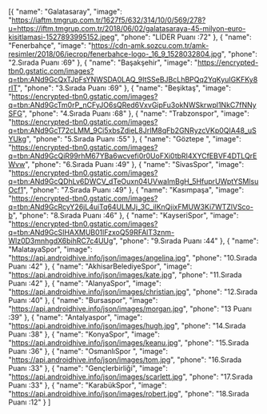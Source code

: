 [{
		"name": "Galatasaray",
		"image": "https://iaftm.tmgrup.com.tr/1627f5/632/314/10/0/569/278?u=https://iftm.tmgrup.com.tr/2018/06/02/galatasaraya-45-milyon-euro-kisitlamasi-1527893995152.jpeg",
		"phone": "LİDER Puanı :72"
	},
	{
		"name": "Fenerbahçe",
		"image": "https://cdn-amk.sozcu.com.tr/amk-resimler/2018/06/iecrop/fenerbahce-logo-_16_9_1528032804.jpg",
		"phone": "2.Sırada Puanı :69"
	},
	{
		"name": "Başakşehir",
		"image": "https://encrypted-tbn0.gstatic.com/images?q=tbn:ANd9GcQxTJpFsYNWSDA0LAQ_9ItSSeBJBcLhBPQq2YqKyuIGKFKy8rIT",
		"phone": "3.Sırada Puanı :69"
	},
	{
		"name": "Beşiktaş",
		"image": "https://encrypted-tbn0.gstatic.com/images?q=tbn:ANd9GcTm0rP_nCFyJO6sQRed6VxvGipFu3okNWSkrwpl1NkC7fNNySFG",
		"phone": "4.Sırada Puanı :68"
	},
	{
		"name": "Trabzonspor",
		"image": "https://encrypted-tbn0.gstatic.com/images?q=tbn:ANd9GcT72cLMM_9Ci5xbsZdieL8JrIM8qFb2GNRyzcVKp0QIA48_uSYUkg",
		"phone": "5.Sırada Puanı :55"
	},
	{
		"name": "Göztepe ",
		"image": "https://encrypted-tbn0.gstatic.com/images?q=tbn:ANd9GcQiR99rhM67YBa6wcvefi0r0UoFXi0tbRI4XYCfEBVF4DTLQrEWvw",
	"phone": "6.Sırada Puanı :49"
	},
	{
		"name": "SivasSpor",
		"image": "https://encrypted-tbn0.gstatic.com/images?q=tbn:ANd9GcQDhLv6DWCV_dTeOuxn04UVwaImBgH_5HfuprUWptYSMlsuOcf1",
	 "phone": "7.Sırada Puanı :49"
	},
	{
		"name": "Kasımpaşa",
		"image": "https://encrypted-tbn0.gstatic.com/images?q=tbn:ANd9GcRcyY26jL4uiTq64ULMJj_3C_ilKnQjixFMUW3Ki7WTZlVSco-b",
		"phone": "8.Sırada Puanı :46"
	},
	{
		"name": "KayseriSpor",
		"image": "https://encrypted-tbn0.gstatic.com/images?q=tbn:ANd9GcSIHAXMUB01lFzxoQ59RFAlT3znm-Wlz0D3mnhgdX6bihRC7c4UUg",
		"phone": "9.Sırada Puanı :44"
	},
	{
		"name": "MalatayaSpor",
		"image": "https://api.androidhive.info/json/images/angelina.jpg",
		"phone": "10.Sırada Puanı :42"
	},
	{
		"name": "AkhisarBelediyeSpor",
		"image": "https://api.androidhive.info/json/images/kate.jpg",
		"phone": "11.Sırada Puanı :42"
	},
	{
		"name": "AlanyaSpor",
		"image": "https://api.androidhive.info/json/images/christian.jpg",
		"phone": "12.Sırada Puanı :40"
	},
	{
		"name": "Bursaspor",
		"image": "https://api.androidhive.info/json/images/morgan.jpg",
		"phone": "13 Puanı :39"
	},
	{
		"name": "Antalyaspor",
		"image": "https://api.androidhive.info/json/images/hugh.jpg",
		"phone": "14.Sırada Puanı :38"
	},
	{
		"name": "KonyaSpor",
		"image": "https://api.androidhive.info/json/images/keanu.jpg",
		"phone": "15.Sırada Puanı :36"
	},
	{
		"name": "OsmanlıSpor ",
		"image": "https://api.androidhive.info/json/images/tom.jpg",
		"phone": "16.Sırada Puanı :33"
	},
	{
		"name": "Gençlerbirliği",
		"image": "https://api.androidhive.info/json/images/scarlett.jpg",
		"phone": "17.Sırada Puanı :33"
	},
	{
		"name": "KarabükSpor",
		"image": "https://api.androidhive.info/json/images/robert.jpg",
	  "phone": "18.Sırada Puanı :12"
	}
]

